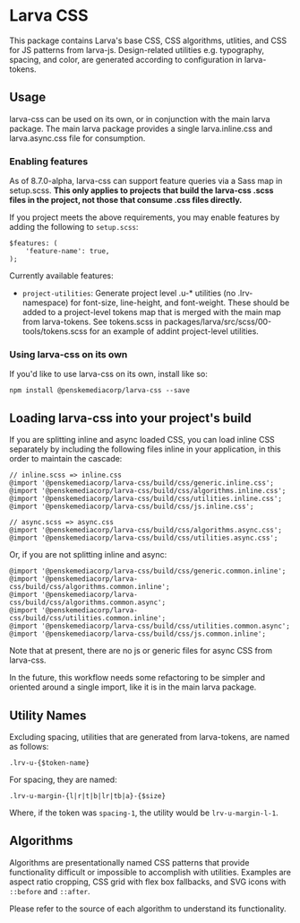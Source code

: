 # Larva CSS

This package contains Larva's base CSS, CSS algorithms, utlities, and CSS for JS patterns from larva-js. Design-related utilities e.g. typography, spacing, and color, are generated according to configuration in larva-tokens.

## Usage

larva-css can be used on its own, or in conjunction with the main larva package. The main larva package provides a single larva.inline.css and larva.async.css file for consumption.

### Enabling features

As of 8.7.0-alpha, larva-css can support feature queries via a Sass map in setup.scss. **This only applies to projects that build the larva-css .scss files in the project, not those that consume .css files directly.**

If you project meets the above requirements, you may enable features by adding the following to `setup.scss`:

```
$features: (
	'feature-name': true,
);
```

Currently available features:

* `project-utilities`: Generate project level .u-* utilities (no .lrv- namespace) for font-size, line-height, and font-weight. These should be added to a project-level tokens map that is merged with the main map from larva-tokens. See tokens.scss in packages/larva/src/scss/00-tools/tokens.scss for an example of addint project-level utilities.

### Using larva-css on its own

If you'd like to use larva-css on its own, install like so:

```
npm install @penskemediacorp/larva-css --save
```

## Loading larva-css into your project's build

If you are splitting inline and async loaded CSS, you can load inline CSS separately by including the following files inline in your application, in this order to maintain the cascade:

```
// inline.scss => inline.css
@import '@penskemediacorp/larva-css/build/css/generic.inline.css';
@import '@penskemediacorp/larva-css/build/css/algorithms.inline.css';
@import '@penskemediacorp/larva-css/build/css/utilities.inline.css';
@import '@penskemediacorp/larva-css/build/css/js.inline.css';

// async.scss => async.css
@import '@penskemediacorp/larva-css/build/css/algorithms.async.css';
@import '@penskemediacorp/larva-css/build/css/utilities.async.css';
```

Or, if you are not splitting inline and async:

```
@import '@penskemediacorp/larva-css/build/css/generic.common.inline';
@import '@penskemediacorp/larva-css/build/css/algorithms.common.inline';
@import '@penskemediacorp/larva-css/build/css/algorithms.common.async';
@import '@penskemediacorp/larva-css/build/css/utilities.common.inline';
@import '@penskemediacorp/larva-css/build/css/utilities.common.async';
@import '@penskemediacorp/larva-css/build/css/js.common.inline';

```

Note that at present, there are no js or generic files for async CSS from larva-css.

In the future, this workflow needs some refactoring to be simpler and oriented around a single import, like it is in the main larva package.

## Utility Names

Excluding spacing, utilities that are generated from larva-tokens, are named as follows:

`.lrv-u-{$token-name}`

For spacing, they are named:

`.lrv-u-margin-{l|r|t|b|lr|tb|a}-{$size}`

Where, if the token was `spacing-1`, the utility would be `lrv-u-margin-l-1`.

## Algorithms

Algorithms are presentationally named CSS patterns that provide functionality difficult or impossible to accomplish with utilities. Examples are aspect ratio cropping, CSS grid with flex box fallbacks, and SVG icons with `::before` and `::after`.

Please refer to the source of each algorithm to understand its functionality.
